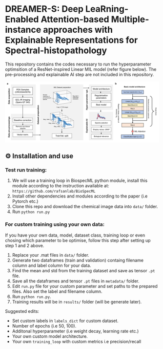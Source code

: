 # DREAMER-S: **D**eep Lea**R**ning-**E**nabled **A**ttention-based **M**ultiple-instance approaches with **E**xplainable **R**epresentations for **S**pectral-histopathology

This repository contains the codes necessary to run the hyperparameter optimsition of a ResNet-inspired Linear MIL model (refer figure below). The pre-processing and explainable AI step are not included in this repository.

![Workflow](src/fig_workflow.png)

## ⚙️ Installation and use

### Test run training:

1. We will use a training loop in BiospecML python module, install this module according to the instruction available at: `https://github.com/rafsanlab/BioSpecML`
2. Install other dependencies and modules according to the paper (i.e Pytorch etc.)
3. Clone this repo and download the chemical image data into `data/` folder.
4. Run `python run.py`

### For custom training using your own data:

If you have your own data, model, dataset class, training loop or even chosing which parameter to be optimise, follow this step after setting up step 1 and 2 above.

1.  Replace your .mat files in `data/` folder.
2.  Generate two dataframes (train and validation) containg filename column and label column for your data.
3.  Find the mean and std from the training dataset and save as tensor `.pt` file.
4.  Save all the dataframes and tensor `.pt` files in `metadata/` folder.
5.  Edit `run.py` file for your custom parameter and set paths to the prepared files. Also set the label and filename column.
6.  Run `python run.py`.
7.  Training results will be in `results/` folder (will be generate later).

Suggested edits:

- Set custom labels in `labels_dict` for custom dataset.
- Number of epochs (i.e 50, 100).
- Additonal hyperparameter (i.e weight decay, learning rate etc.)
- Your own custom model architecture.
- Your own `training_loop` with custom metrics i.e precision/recall
